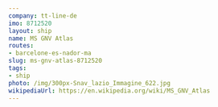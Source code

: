 ```yaml
---
company: tt-line-de
imo: 8712520
layout: ship
name: MS GNV Atlas
routes:
- barcelone-es-nador-ma
slug: ms-gnv-atlas-8712520
tags:
- ship
photo: /img/300px-Snav_lazio_Immagine_622.jpg
wikipediaUrl: https://en.wikipedia.org/wiki/MS_GNV_Atlas
---
```

